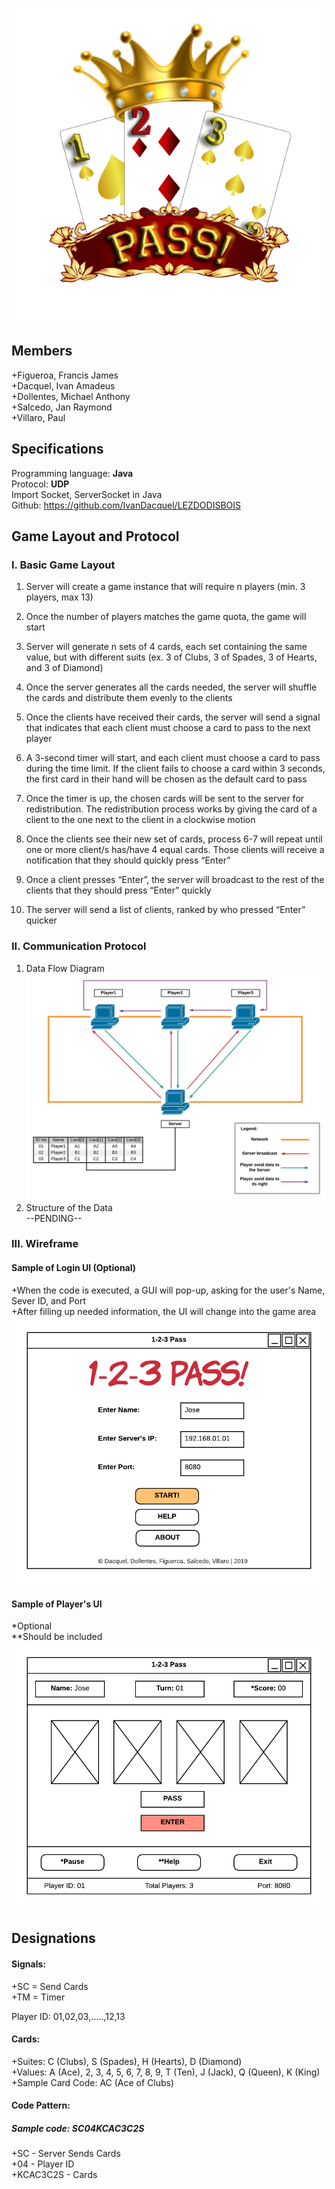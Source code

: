 ![alt text](https://github.com/IvanDacquel/LEZDODISBOIS/blob/master/GameFiles/PNG-photos/LOGO.png "GAME")<br />

## Members

+Figueroa, Francis James <br />
+Dacquel, Ivan Amadeus <br />
+Dollentes, Michael Anthony <br />
+Salcedo, Jan Raymond <br />
+Villaro, Paul

## Specifications

Programming language: **Java** <br />
Protocol: **UDP** <br />
Import Socket, ServerSocket in Java <br />
Github: https://github.com/IvanDacquel/LEZDODISBOIS

## Game Layout and Protocol

### I. Basic Game Layout

1. Server will create a game instance that will require n players (min. 3 players, max 13)

2. Once the number of players matches the game quota, the game will start

3. Server will generate n sets of 4 cards, each set containing the same value, but with different suits (ex. 3 of Clubs, 3 of Spades, 3 of Hearts, and 3 of Diamond)

4. Once the server generates all the cards needed, the server will shuffle the cards and distribute them evenly to the clients

5. Once the clients have received their cards, the server will send a signal that indicates that each client must choose a card to pass to the next player

6. A 3-second timer will start, and each client must choose a card to pass during the time limit. If the client fails to choose a card within 3 seconds, the first card in their hand will be chosen as the default card to pass

7. Once the timer is up, the chosen cards will be sent to the server for redistribution. The redistribution process works by giving the card of a client to the one next to the client in a clockwise motion

8. Once the clients see their new set of cards, process 6-7 will repeat until one or more client/s has/have 4 equal cards. Those clients will receive a notification that they should quickly press “Enter”

9. Once a client presses “Enter”, the server will broadcast to the rest of the clients that they should press “Enter” quickly

10. The server will send a list of clients, ranked by who pressed “Enter” quicker

### II. Communication Protocol

1. Data Flow Diagram <br />
![alt text](https://github.com/IvanDacquel/LEZDODISBOIS/blob/master/diagram2.png "Data Flow Diagram")<br />
2. Structure of the Data <br />
--PENDING--

### III. Wireframe
#### Sample of Login UI (Optional)<br />
+When the code is executed, a GUI will pop-up, asking for the user's Name, Sever ID, and Port<br />
+After filling up needed information, the UI will change into the game area<br />
![alt text](https://github.com/IvanDacquel/LEZDODISBOIS/blob/master/login.png "Client log-in")<br />
#### Sample of Player's UI<br />
\*Optional<br />
\*\*Should be included<br />
![alt text](https://github.com/IvanDacquel/LEZDODISBOIS/blob/master/wireframe.png "Game interface")<br />

## Designations
  
#### Signals: <br />
  +SC = Send Cards <br />
  +TM = Timer <br />
  
Player ID: 01,02,03,.....,12,13 <br />

#### Cards: <br />
  +Suites: C (Clubs), S (Spades), H (Hearts), D (Diamond) <br />
  +Values: A (Ace), 2, 3, 4, 5, 6, 7, 8, 9, T (Ten), J (Jack), Q (Queen), K (King) <br />
  +Sample Card Code: AC (Ace of Clubs) <br />

#### Code Pattern: <br />
##### Sample code: SC04KCAC3C2S <br />
+SC - Server Sends Cards <br />
+04 - Player ID <br />
+KCAC3C2S - Cards <br />

